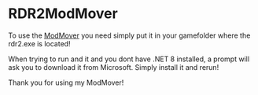 # RDR2ModMover
To use the [ModMover](https://github.com/SacorZ/RDR2ModMover/blob/master/RDR2ModMover.exe)  you need simply put it in your gamefolder where the rdr2.exe is located!


When trying to run and it and you dont have .NET 8 installed, a prompt will ask you to download it from Microsoft. 
Simply install it and rerun!



Thank you for using my ModMover!
